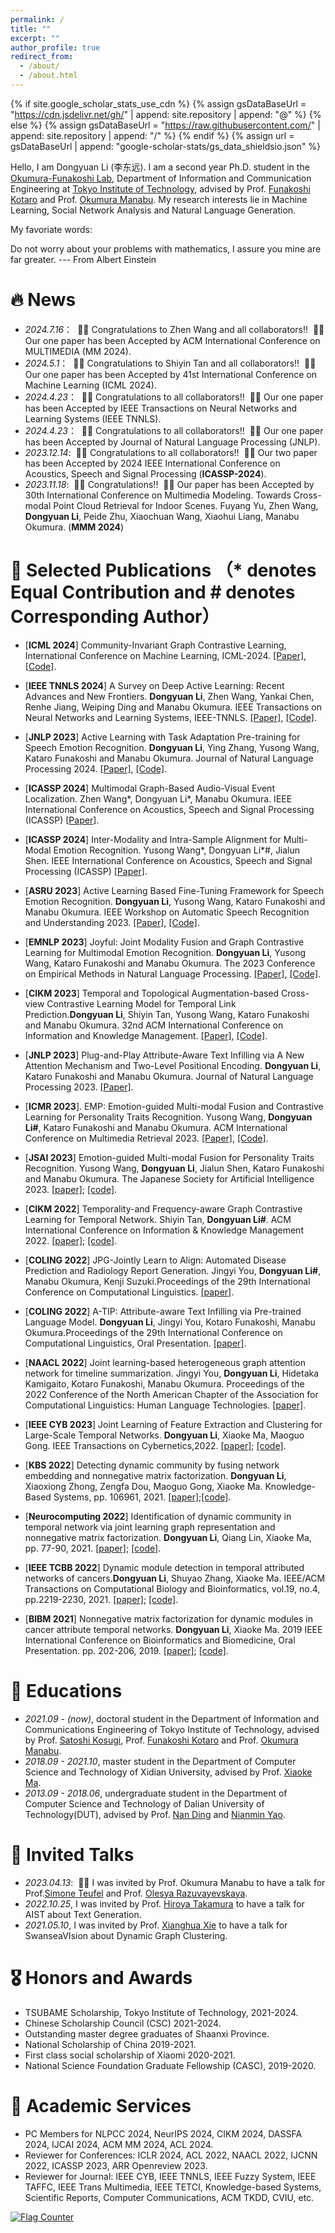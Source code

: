 ```yaml
---
permalink: /
title: ""
excerpt: ""
author_profile: true
redirect_from: 
  - /about/
  - /about.html
---
```


{% if site.google_scholar_stats_use_cdn %}
{% assign gsDataBaseUrl = "https://cdn.jsdelivr.net/gh/" | append: site.repository | append: "@" %}
{% else %}
{% assign gsDataBaseUrl = "https://raw.githubusercontent.com/" | append: site.repository | append: "/" %}
{% endif %}
{% assign url = gsDataBaseUrl | append: "google-scholar-stats/gs_data_shieldsio.json" %}

<span class='anchor' id='about-me'></span>

Hello, I am Dongyuan Li (李东远). I am a second year Ph.D. student in the [Okumura-Funakoshi Lab](https://lr-www.pi.titech.ac.jp/wp/), Department of Information and Communication Engineering at [Tokyo Institute of Technology](https://www.first.iir.titech.ac.jp/), advised by Prof. [Funakoshi Kotaro](http://lr-www.pi.titech.ac.jp/~funakoshi/public/en/) and Prof. [Okumura Manabu](http://www.lr.pi.titech.ac.jp/~oku/index-j.html). My research interests lie in Machine Learning, Social Network Analysis and Natural Language Generation. 

My favoriate words:

Do not worry about your problems with mathematics, I assure you mine are far greater. --- From Albert Einstein



# 🔥 News
- *2024.7.16*： &nbsp;🎉🎉 Congratulations to Zhen Wang and all collaborators!! &nbsp;🎉🎉 Our one paper has been Accepted by ACM International Conference on MULTIMEDIA (MM 2024).
- *2024.5.1*： &nbsp;🎉🎉 Congratulations to Shiyin Tan and all collaborators!! &nbsp;🎉🎉 Our one paper has been Accepted by 41st International Conference on Machine Learning (ICML 2024).
- *2024.4.23*： &nbsp;🎉🎉 Congratulations to all collaborators!! &nbsp;🎉🎉 Our one paper has been Accepted by IEEE Transactions on Neural Networks and Learning Systems (IEEE TNNLS).
- *2024.4.23*： &nbsp;🎉🎉 Congratulations to all collaborators!! &nbsp;🎉🎉 Our one paper has been Accepted by Journal of Natural Language Processing (JNLP).
- *2023.12.14*: &nbsp;🎉🎉 Congratulations to all collaborators!! &nbsp;🎉🎉 Our two paper has been Accepted by 2024 IEEE International Conference on Acoustics, Speech and Signal Processing (**ICASSP-2024**).
- *2023.11.18*: &nbsp;🎉🎉 Congratulations!! &nbsp;🎉🎉 Our paper has been Accepted by 30th International Conference on Multimedia Modeling. Towards Cross-modal Point Cloud Retrieval for Indoor Scenes. Fuyang Yu, Zhen Wang,  **Dongyuan Li**, Peide Zhu, Xiaochuan Wang, Xiaohui Liang, Manabu Okumura. (**MMM 2024**)
  
# 📝 Selected Publications （* denotes Equal Contribution and # denotes Corresponding Author）


- [**ICML 2024**] Community-Invariant Graph Contrastive Learning, International Conference on Machine Learning, ICML-2024. [\[Paper\]](https://arxiv.org/abs/2405.01350), [\[Code\]](https://github.com/ShiyinTan/CI-GCL).

- [**IEEE TNNLS 2024**] A Survey on Deep Active Learning: Recent Advances and New Frontiers.   **Dongyuan Li**, Zhen Wang, Yankai Chen, Renhe Jiang, Weiping Ding and Manabu Okumura. IEEE Transactions on Neural Networks and Learning Systems, IEEE-TNNLS. [\[Paper\]](https://arxiv.org/pdf/2405.00334), [\[Code\]](https://github.com/Clearloveyuan/awesome-active-learning-New).

- [**JNLP 2023**] Active Learning with Task Adaptation Pre-training for Speech Emotion Recognition.   **Dongyuan Li**, Ying Zhang, Yusong Wang, Kataro Funakoshi and Manabu Okumura. Journal of Natural Language Processing 2024. [\[Paper\]](https://scholar.google.com/citations?view_op=view_citation&hl=zh-CN&user=Pgo9ZZ0AAAAJ&sortby=pubdate&citation_for_view=Pgo9ZZ0AAAAJ:4TOpqqG69KYC), [\[Code\]](https://github.com/Clearloveyuan/AFTER).

- [**ICASSP 2024**] Multimodal Graph-Based Audio-Visual Event Localization. Zhen Wang\*, Dongyuan Li\*, Manabu Okumura. IEEE International Conference on Acoustics, Speech and Signal Processing (ICASSP) [\[Paper\]](https://ieeexplore.ieee.org/abstract/document/10448223).

- [**ICASSP 2024**] Inter-Modality and Intra-Sample Alignment for Multi-Modal Emotion Recognition. Yusong Wang\*, Dongyuan Li\*#, Jialun Shen. IEEE International Conference on Acoustics, Speech and Signal Processing (ICASSP) [\[Paper\]](https://ieeexplore.ieee.org/abstract/document/10446571). 

- [**ASRU 2023**]  Active Learning Based Fine-Tuning Framework for Speech Emotion Recognition. **Dongyuan Li**, Yusong Wang, Kataro Funakoshi and Manabu Okumura. IEEE Workshop on Automatic Speech Recognition and Understanding 2023. [\[Paper\]](https://arxiv.org/pdf/2310.00283.pdf), [\[Code\]](https://github.com/Clearloveyuan/AFTER).

- [**EMNLP 2023**] Joyful: Joint Modality Fusion and Graph Contrastive Learning for Multimodal Emotion Recognition. **Dongyuan Li**, Yusong Wang, Kataro Funakoshi and Manabu Okumura. The 2023 Conference on Empirical Methods in Natural Language Processing. [\[Paper\]](https://aclanthology.org/2023.emnlp-main.996/), [\[Code\]](https://github.com/wykstc/MERC-main).

- [**CIKM 2023**] Temporal and Topological Augmentation-based Cross-view Contrastive Learning Model for Temporal Link Prediction.**Dongyuan Li**, Shiyin Tan, Yusong Wang, Kataro Funakoshi and Manabu Okumura. 32nd ACM International Conference on Information and Knowledge Management.  [\[Paper\]](https://dl.acm.org/doi/10.1145/3583780.3615231), [\[Code\]](https://anonymous.4open.science/r/Melt-712F/README.md). 

- [**JNLP 2023**] Plug-and-Play Attribute-Aware Text Infilling via A New Attention Mechanism and Two-Level Positional Encoding.   **Dongyuan Li**, Kataro Funakoshi and Manabu Okumura. Journal of Natural Language Processing 2023. [\[Paper\]](https://www.jstage.jst.go.jp/article/jnlp/30/3/30_1011/_article/-char/ja).

- [**ICMR 2023**]. EMP: Emotion-guided Multi-modal Fusion and Contrastive Learning for Personality Traits Recognition.  Yusong Wang, **Dongyuan Li#**, Kataro Funakoshi and Manabu Okumura. ACM International Conference on Multimedia Retrieval 2023. [\[Paper\]](https://dl.acm.org/doi/abs/10.1145/3591106.3592243), [\[Code\]](https://github.com/wykstc/PSR).

- [**JSAI 2023**] Emotion-guided Multi-modal Fusion for Personality Traits Recognition.   Yusong Wang, **Dongyuan Li**, Jialun Shen, Kataro Funakoshi and Manabu Okumura. The Japanese Society for Artificial Intelligence 2023. [\[paper\]](https://www.jstage.jst.go.jp/article/pjsai/JSAI2023/0/JSAI2023_2U4IS2c03/_pdf/-char/ja); [\[code\]](https://github.com/wykstc/PSR).

- [**CIKM 2022**] Temporality-and Frequency-aware Graph Contrastive Learning for Temporal Network.  Shiyin Tan, **Dongyuan Li#**. ACM International Conference on Information & Knowledge Management 2022. [\[paper\]](https://dl.acm.org/doi/abs/10.1145/3511808.3557469); [\[code\]](https://anonymous.4open.science/r/TF-GCL-EF6C/README.md).

- [**COLING 2022**] JPG-Jointly Learn to Align: Automated Disease Prediction and Radiology Report Generation. Jingyi You, **Dongyuan Li#**, Manabu Okumura, Kenji Suzuki.Proceedings of the 29th International Conference on Computational Linguistics.  [\[paper\]](https://aclanthology.org/2022.coling-1.523.pdf).

- [**COLING 2022**] A-TIP: Attribute-aware Text Infilling via Pre-trained Language Model.  **Dongyuan Li**, Jingyi You, Kotaro Funakoshi, Manabu Okumura.Proceedings of the 29th International Conference on Computational Linguistics, Oral Presentation. [\[paper\]](https://aclanthology.org/2022.coling-1.511.pdf).

- [**NAACL 2022**] Joint learning-based heterogeneous graph attention network for timeline summarization.  Jingyi You, **Dongyuan Li**, Hidetaka Kamigaito, Kotaro Funakoshi, Manabu Okumura. Proceedings of the 2022 Conference of the North American Chapter of the Association for Computational Linguistics: Human Language Technologies. [\[paper\]](https://aclanthology.org/2022.naacl-main.301.pdf).

- [**IEEE CYB 2023**] Joint Learning of Feature Extraction and Clustering for Large-Scale Temporal Networks.  **Dongyuan Li**, Xiaoke Ma, Maoguo Gong. IEEE Transactions on Cybernetics,2022. [\[paper\]](https://drive.google.com/file/d/1lzP-F0yne9mbcvuwlQlp_mj1DO1XiuMZ/view); [\[code\]](https://github.com/Clearloveyuan/jLMDC).

- [**KBS 2022**] Detecting dynamic community by fusing network embedding and nonnegative matrix factorization.  **Dongyuan Li**, Xiaoxiong Zhong, Zengfa Dou, Maoguo Gong, Xiaoke Ma. Knowledge-Based Systems, pp. 106961, 2021. [\[paper\]](https://drive.google.com/file/d/1Z92yKCZnsfc1UBb4akXvkKDnIPfzcxH_/view);[\[code\]](https://github.com/Clearloveyuan/SMFBC/tree/main/Baselines/NE2NMF).

- [**Neurocomputing 2022**] Identification of dynamic community in temporal network via joint learning graph representation and nonnegative matrix factorization. **Dongyuan Li**, Qiang Lin, Xiaoke Ma, pp. 77-90, 2021.  [\[paper\]](https://drive.google.com/file/d/1bREsfCfUONdTRoZCVROKwaFu494AXw0H/view); [\[code\]](https://github.com/Clearloveyuan/jLDEC_demo). 

- [**IEEE TCBB 2022**] Dynamic module detection in temporal attributed networks of cancers.**Dongyuan Li**, Shuyao Zhang, Xiaoke Ma. IEEE/ACM Transactions on Computational Biology and Bioinformatics, vol.19, no.4, pp.2219-2230, 2021. [\[paper\]](https://drive.google.com/file/d/1J_sbJZ0kuUoC9APiknQqn33IqCNCTbXm/view); [\[code\]](https://github.com/Clearloveyuan/IEEE-BIBM-TCBB).

- [**BIBM 2021**] Nonnegative matrix factorization for dynamic modules in cancer attribute temporal networks.  **Dongyuan Li**, Xiaoke Ma. 2019 IEEE International Conference on Bioinformatics and Biomedicine, Oral Presentation. pp. 202-206, 2019. [\[paper\]](https://ieeexplore.ieee.org/abstract/document/8983045); [\[code\]](https://github.com/Clearloveyuan/IEEE-BIBM-TCBB).
  

# 📖 Educations
- *2021.09 - (now)*, doctoral student in the Department of Information and Communications Engineering of Tokyo Institute of Technology, advised by Prof. [Satoshi Kosugi](https://satoshi-kosugi.github.io/index.html), Prof. [Funakoshi Kotaro](http://lr-www.pi.titech.ac.jp/~funakoshi/public/en/) and Prof. [Okumura Manabu](http://www.lr.pi.titech.ac.jp/~oku/index-j.html).
- *2018.09 - 2021.10*, master student in the Department of Computer Science and Technology of Xidian University, advised by Prof. [Xiaoke Ma](https://web.xidian.edu.cn/xkma/).
- *2013.09 - 2018.06*, undergraduate student in the Department of Computer Science and Technology of Dalian University of Technology(DUT), advised by Prof. [Nan Ding](http://faculty.dlut.edu.cn/2005011019/zh_CN/index.htm) and [Nianmin Yao](http://faculty.dlut.edu.cn/lucos/zh_CN/index.htm).


# 💬 Invited Talks
- *2023.04.13*: &nbsp;🎉🎉 I was invited by Prof. Okumura Manabu to have a talk for Prof.[Simone Teufel](https://www.cl.cam.ac.uk/~sht25/) and Prof. [Olesya Razuvayevskaya](https://www.cl.cam.ac.uk/~or264/). 
- *2022.10.25*, I was invited by Prof. [Hiroya Takamura](https://sites.google.com/view/hjtakamura/) to have a talk for AIST about Text Generation.
- *2021.05.10*, I was invited by Prof. [Xianghua Xie](http://csvision.swan.ac.uk/) to have a talk for SwanseaVIsion about Dynamic Graph Clustering.

# 🎖 Honors and Awards

- TSUBAME Scholarship, Tokyo Institute of Technology, 2021-2024.
- Chinese Scholarship Council (CSC) 2021-2024.
- Outstanding master degree graduates of Shaanxi Province.
- National Scholarship of China 2019-2021.
- First class social scholarship of Xiaomi 2020-2021.
- National Science Foundation Graduate Fellowship (CASC), 2019-2020.

# 📄 Academic Services
- PC Members for NLPCC 2024, NeurIPS 2024, CIKM 2024, DASSFA 2024, IJCAI 2024, ACM MM 2024, ACL 2024.
- Reviewer for Conferences: ICLR 2024, ACL 2022, NAACL 2022, IJCNN 2022, ICASSP 2023, ARR Openreview 2023.
- Reviewer for Journal: IEEE CYB, IEEE TNNLS, IEEE Fuzzy System, IEEE TAFFC, IEEE Trans Multimedia, IEEE TETCI, Knowledge-based Systems, Scientific Reports, Computer Communications, ACM TKDD, CVIU, etc. 

<a href="https://info.flagcounter.com/csuE"><img src="https://s01.flagcounter.com/countxl/csuE/bg_FFFFFF/txt_000000/border_CCCCCC/columns_4/maxflags_12/viewers_0/labels_0/pageviews_1/flags_0/percent_0/" alt="Flag Counter" border="0"></a>
